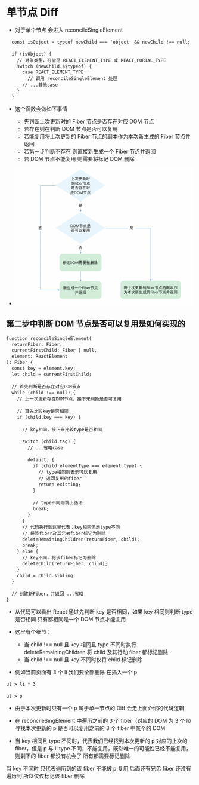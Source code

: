 # 单节点 Diff

- 对于单个节点 会进入 reconcileSingleElement

```
  const isObject = typeof newChild === 'object' && newChild !== null;

  if (isObject) {
    // 对象类型，可能是 REACT_ELEMENT_TYPE 或 REACT_PORTAL_TYPE
    switch (newChild.$$typeof) {
      case REACT_ELEMENT_TYPE:
        // 调用 reconcileSingleElement 处理
      // ...其他case
    }
  }
```

- 这个函数会做如下事情

  - 先判断上次更新时的 Fiber 节点是否存在对应 DOM 节点
  - 若存在则在判断 DOM 节点是否可以复用
  - 若能复用将上次更新的 Fiber 节点的副本作为本次新生成的 Fiber 节点并返回
  - 若第一步判断不存在 则直接新生成一个 Fiber 节点并返回
  - 若 DOM 节点不能复用 则需要将标记 DOM 删除

- ![reconcileSingElement函数执行内容](./sing-dom.png)

## 第二步中判断 DOM 节点是否可以复用是如何实现的

```
function reconcileSingleElement(
  returnFiber: Fiber,
  currentFirstChild: Fiber | null,
  element: ReactElement
): Fiber {
  const key = element.key;
  let child = currentFirstChild;

  // 首先判断是否存在对应DOM节点
  while (child !== null) {
    // 上一次更新存在DOM节点，接下来判断是否可复用

    // 首先比较key是否相同
    if (child.key === key) {

      // key相同，接下来比较type是否相同

      switch (child.tag) {
        // ...省略case

        default: {
          if (child.elementType === element.type) {
            // type相同则表示可以复用
            // 返回复用的fiber
            return existing;
          }

          // type不同则跳出循环
          break;
        }
      }
      // 代码执行到这里代表：key相同但是type不同
      // 将该fiber及其兄弟fiber标记为删除
      deleteRemainingChildren(returnFiber, child);
      break;
    } else {
      // key不同，将该fiber标记为删除
      deleteChild(returnFiber, child);
    }
    child = child.sibling;
  }

  // 创建新Fiber，并返回 ...省略
}
```

- 从代码可以看出 React 通过先判断 key 是否相同，如果 key 相同则判断 type 是否相同 只有都相同是一个 DOM 节点才能复用

- 这里有个细节：

  - 当 child !== null 且 key 相同且 type 不同时执行 deleteRemainingChildren 将 child 及其行动 fiber 都标记删除
  - 当 child !== null 且 key 不同时仅将 child 标记删除

- 例如当前页面有 3 个 li 我们要全部删除 在插入一个 p

```
ul > li * 3

ul > p
```

- 由于本次更新时只有一个 p 属于单一节点的 Diff 会走上面介绍的代码逻辑

- 在 reconcileSingElement 中遍历之前的 3 个 fiber（对应的 DOM 为 3 个 li）寻找本次更新的 p 是否可以复用之前的 3 个 fiber 中某个的 DOM

- 当 key 相同且 type 不同时，代表我们已经找到本次更新的 p 对应的上次的 fiber，但是 p 与 li type 不同，不能复用，既然唯一的可能性已经不能复用，则剩下的 fiber 都没有机会了 所有都需要标记删除

当 key 不同时 只代表遍历到的该 fiber 不能被 p 复用 后面还有兄弟 fiber 还没有遍历到 所以仅仅标记该 fiber 删除


